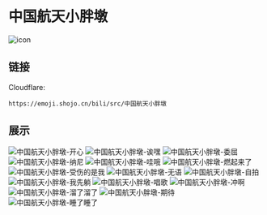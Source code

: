 # 中国航天小胖墩
![icon](https://emoji.shojo.cn/bili/src/中国航天小胖墩/icon.png)
## 链接
Cloudflare:
```
https://emoji.shojo.cn/bili/src/中国航天小胖墩
```
## 展示
![中国航天小胖墩-开心](https://emoji.shojo.cn/bili/src/中国航天小胖墩/中国航天小胖墩-开心.png)
![中国航天小胖墩-诶嘿](https://emoji.shojo.cn/bili/src/中国航天小胖墩/中国航天小胖墩-诶嘿.png)
![中国航天小胖墩-委屈](https://emoji.shojo.cn/bili/src/中国航天小胖墩/中国航天小胖墩-委屈.png)
![中国航天小胖墩-纳尼](https://emoji.shojo.cn/bili/src/中国航天小胖墩/中国航天小胖墩-纳尼.png)
![中国航天小胖墩-哇哦](https://emoji.shojo.cn/bili/src/中国航天小胖墩/中国航天小胖墩-哇哦.png)
![中国航天小胖墩-燃起来了](https://emoji.shojo.cn/bili/src/中国航天小胖墩/中国航天小胖墩-燃起来了.png)
![中国航天小胖墩-受伤的是我](https://emoji.shojo.cn/bili/src/中国航天小胖墩/中国航天小胖墩-受伤的是我.png)
![中国航天小胖墩-无语](https://emoji.shojo.cn/bili/src/中国航天小胖墩/中国航天小胖墩-无语.png)
![中国航天小胖墩-自拍](https://emoji.shojo.cn/bili/src/中国航天小胖墩/中国航天小胖墩-自拍.png)
![中国航天小胖墩-我先躺](https://emoji.shojo.cn/bili/src/中国航天小胖墩/中国航天小胖墩-我先躺.png)
![中国航天小胖墩-唱歌](https://emoji.shojo.cn/bili/src/中国航天小胖墩/中国航天小胖墩-唱歌.png)
![中国航天小胖墩-冲啊](https://emoji.shojo.cn/bili/src/中国航天小胖墩/中国航天小胖墩-冲啊.png)
![中国航天小胖墩-溜了溜了](https://emoji.shojo.cn/bili/src/中国航天小胖墩/中国航天小胖墩-溜了溜了.png)
![中国航天小胖墩-期待](https://emoji.shojo.cn/bili/src/中国航天小胖墩/中国航天小胖墩-期待.png)
![中国航天小胖墩-睡了睡了](https://emoji.shojo.cn/bili/src/中国航天小胖墩/中国航天小胖墩-睡了睡了.png)
